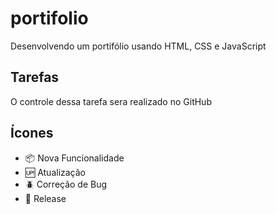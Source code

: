# portifolio

Desenvolvendo um portifólio usando HTML, CSS e JavaScript

## Tarefas

O controle dessa tarefa sera realizado no GitHub

## Ícones

- :package: Nova Funcionalidade
- :up: Atualização
- :beetle: Correção de Bug
- :checkered_flag: Release
